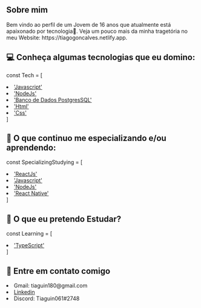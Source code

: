 ## Sobre mim

<p>
Bem vindo ao perfil de um Jovem de 16 anos que atualmente está apaixonado por tecnologia💜.
Veja um pouco mais da minha tragetória no meu Website: https://tiagogoncalves.netlify.app.
</p>

## 💻 Conheça algumas tecnologias que eu domino:
const Tech = [
    <li>
        <a href="https://developer.mozilla.org/pt-BR/docs/Web/JavaScript"> 'Javascript'</a> 
    </li>
    <li>
        <a href="https://nodejs.org/en/">'NodeJs'</a>
    </li>
     <li>
        <a href="#">'Banco de Dados PostgresSQL' </a>
    </li>
    <li>
        <a href="https://developer.mozilla.org/pt-BR/docs/Web/HTML"> 'Html' </a>
    </li>
    <li>
        <a href="https://developer.mozilla.org/pt-BR/docs/Web/CSS"> 'Css' </a>
    </li>
]


## 🚀 O que continuo me especializando e/ou aprendendo: 
const SpecializingStudying = [
    <li>
        <a href="https://pt-br.reactjs.org"> 'ReactJs' </a> 
    </li>
    <li>
        <a href="https://developer.mozilla.org/pt-BR/docs/Web/JavaScript">'Javascript'</a>
    </li>
     <li>
        <a href="https://nodejs.org/en/">'NodeJs' </a>
    </li>
    <li>
        <a href=""> 'React Native'</a> 
    </li>
]

## 🚀 O que eu pretendo Estudar?

const Learning = [
    <li>
        <a href="">'TypeScript' </a>
    </li>
]

## 📱 Entre em contato comigo
<li>
    <span> Gmail: tiaguin180@gmail.com</span> 
</li>
<li>
    <a href="https://www.linkedin.com/in/tiagogoncalves200428/">Linkedin</a>
</li>
 <li>
     <span>Discord: Tiaguin061#2748 </span>
</li>
